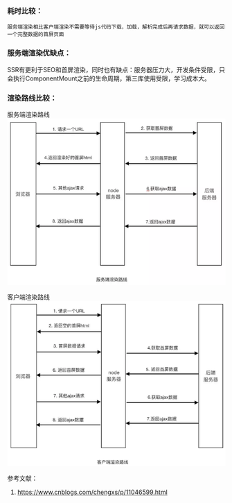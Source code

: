 ### 耗时比较：
    服务端渲染相比客户端渲染不需要等待js代码下载，加载，解析完成后再请求数据，就可以返回一个完整数据的首屏页面

### 服务端渲染优缺点：
   SSR有更利于SEO和首屏渲染，同时也有缺点：服务器压力大，开发条件受限，只会执行ComponentMount之前的生命周期，第三库使用受限，学习成本大。

### 渲染路线比较：
服务端渲染路线
![ssr](./assets/ssr.png)

客户端渲染路线
![client](./assets/client.png)

参考文献：
1. https://www.cnblogs.com/chengxs/p/11046599.html